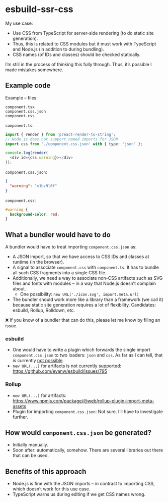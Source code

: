 # esbuild-ssr-css

My use case:

* Use CSS from TypeScript for server-side rendering (to do static site generation).
* Thus, this is related to CSS modules but it must work with TypeScript and Node.js (in addition to during bundling).
* CSS names (of IDs and classes) should be checked statically.

I’m still in the process of thinking this fully through. Thus, it’s possible I made mistakes somewhere.

## Example code

Example – files:

```
component.tsx
component.css.json
component.css
```

`component.ts`:

```ts
import { render } from 'preact-render-to-string';
// Node.js does not support named imports for JSON
import css from './component.css.json' with { type: 'json' };

console.log(render(
  <div id={css.warning}></div>
));
```

`component.css.json`:

```json
{
  "warning": "x1bz9l0f"
}
```

`component.css`:

```css
#warning {
  background-color: red;
}
```

## What a bundler would have to do

A bundler would have to treat importing `component.css.json` as:

* A JSON import, so that we have access to CSS IDs and classes at runtime (in the browser).
* A signal to associate `component.css` with `component.ts`. It has to bundle all such CSS fragments into a single CSS file.
* Additionally, we need a way to associate non-CSS artifacts such as SVG files and fonts with modules – in a way that Node.js doesn’t complain about.
  * One possibility: `new URL('./icon.svg', import.meta.url)`
* The bundler should work more like a library than a framework (we call it) because static site generation requires a lot of flexibility. Candidates: esbuild, Rollup, Rolldown, etc.

❌ If you know of a bundler that can do this, please let me know by filing an issue.

### esbuild

* One would have to write a plugin which forwards the single import `component.css.json` to two loaders: `json` and `css`. As far as I can tell, that is currently [not possible](https://github.com/evanw/esbuild/issues/1233).
* `new URL(...)` for artifacts is not currently supported: https://github.com/evanw/esbuild/issues/795

### Rollup

* `new URL(...)` for artifacts: https://www.npmjs.com/package/@web/rollup-plugin-import-meta-assets
* Plugin for importing `component.css.json`: Not sure. I’ll have to investigate further.

## How would `component.css.json` be generated?

* Initially manually.
* Soon after: automatically, somehow. There are several libraries out there that can be used.

## Benefits of this approach

* Node.js is fine with the JSON imports – in contrast to importing CSS, which doesn’t work for this use case.
* TypeScript warns us during editing if we get CSS names wrong.
